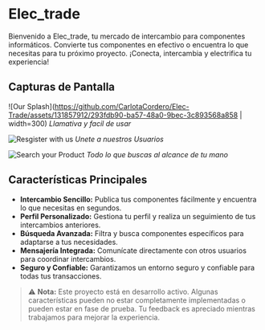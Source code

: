 # Elec_trade

Bienvenido a Elec_trade, tu mercado de intercambio para componentes informáticos. Convierte tus componentes en efectivo o encuentra lo que necesitas para tu próximo proyecto. ¡Conecta, intercambia y electrifica tu experiencia!

## Capturas de Pantalla

![Our Splash](https://github.com/CarlotaCordero/Elec-Trade/assets/131857912/293fdb90-ba57-48a0-9bec-3c893568a858 | width=300)
*Llamativa y facil de usar*

![Resgister with us](https://github.com/CarlotaCordero/Elec-Trade/assets/131857912/e5033536-8897-40cc-95ce-20721e9faefa)
*Unete a nuestros Usuarios*

![Search your Product](https://github.com/CarlotaCordero/Elec-Trade/assets/131857912/4efb1402-6c60-485d-b2d2-cf7054277e21)
*Todo lo que buscas al alcance de tu mano*

## Características Principales

- **Intercambio Sencillo:** Publica tus componentes fácilmente y encuentra lo que necesitas en segundos.
- **Perfil Personalizado:** Gestiona tu perfil y realiza un seguimiento de tus intercambios anteriores.
- **Búsqueda Avanzada:** Filtra y busca componentes específicos para adaptarse a tus necesidades.
- **Mensajería Integrada:** Comunícate directamente con otros usuarios para coordinar intercambios.
- **Seguro y Confiable:** Garantizamos un entorno seguro y confiable para todas tus transacciones.

> ⚠️ **Nota:** Este proyecto está en desarrollo activo. Algunas características pueden no estar completamente implementadas o pueden estar en fase de prueba. Tu feedback es apreciado mientras trabajamos para mejorar la experiencia.
